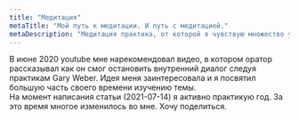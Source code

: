 ```yaml
---
title: "Медитация"
metaTitle: "Мой путь к медитации. И путь с медитацией."
metaDescription: "Медитация практика, от которой я чувствую множество улучшений в моей жизни. Делюсь своими соображениями на этот счет."
---
```


В июне 2020 youtube мне нарекомендовал видео, в котором оратор рассказывал как он смог остановить внутренний диалог следуя практикам Gary Weber. Идея меня заинтересовала и я посвятил большую часть своего времени изучению темы.  
На момент написания статьи (2021-07-14) я активно практикую год. За это время многое изменилось во мне. Хочу поделиться. 